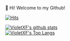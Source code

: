 👋 Hi! Welcome to my Github!

[![Hits](https://hits.seeyoufarm.com/api/count/incr/badge.svg?url=https%3A%2F%2Fgithub.com%2FVioletXF)](https://hits.seeyoufarm.com)

[![VioletXF's github stats](https://github-readme-stats.vercel.app/api?username=VioletXF&hide_border=true&thema&show_icons=true&theme=dracula)](https://github.com/VioletXF)  
[![VioletXF's Top Langs](https://github-readme-stats.vercel.app/api/top-langs/?username=VioletXF&layout=compact)](https://github.com/anuraghazra/github-readme-stats)  
